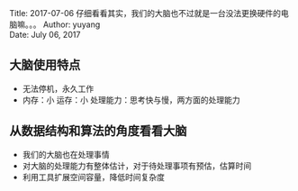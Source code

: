 Title:  2017-07-06  仔细看看其实，我们的大脑也不过就是一台没法更换硬件的电脑嘛。。。
Author: yuyang  
Date:   July 06, 2017  

## 大脑使用特点
* 无法停机，永久工作
* 内存：小  运存：小 处理能力：思考快与慢，两方面的处理能力

## 从数据结构和算法的角度看看大脑
* 我们的大脑也在处理事情
* 对大脑的处理能力有整体估计，对于待处理事项有预估，估算时间
* 利用工具扩展空间容量，降低时间复杂度
